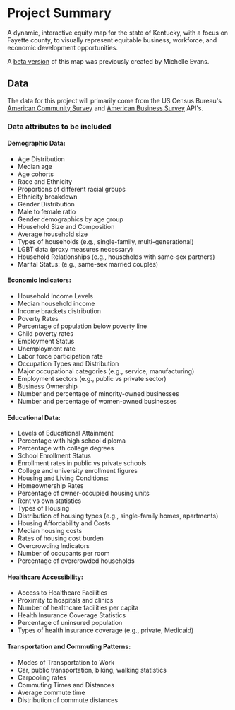 # Project Summary
A dynamic, interactive equity map for the state of Kentucky, with a focus on Fayette county, to visually represent equitable business, workforce, and economic development opportunities.

A [beta version](https://storymaps.arcgis.com/stories/0e30601479ac4631aa029350f1d13b7f) of this map was previously created by Michelle Evans.

## Data
The data for this project will primarily come from the US Census Bureau's [American Community Survey](https://www.census.gov/programs-surveys/acs/data.html) and [American Business Survey](https://www.census.gov/programs-surveys/abs/data.html) API's.

### Data attributes to be included

#### Demographic Data:
- Age Distribution
- Median age
- Age cohorts
- Race and Ethnicity
- Proportions of different racial groups
- Ethnicity breakdown
- Gender Distribution
- Male to female ratio
- Gender demographics by age group
- Household Size and Composition
- Average household size
- Types of households (e.g., single-family, multi-generational)
- LGBT data (proxy measures necessary)
- Household Relationships (e.g., households with same-sex partners)
- Marital Status: (e.g., same-sex married couples)
#### Economic Indicators:
- Household Income Levels
- Median household income
- Income brackets distribution
- Poverty Rates
- Percentage of population below poverty line
- Child poverty rates
- Employment Status
- Unemployment rate
- Labor force participation rate
- Occupation Types and Distribution
- Major occupational categories (e.g., service, manufacturing)
- Employment sectors (e.g., public vs private sector)
- Business Ownership
- Number and percentage of minority-owned businesses
- Number and percentage of women-owned businesses
#### Educational Data:
- Levels of Educational Attainment
- Percentage with high school diploma
- Percentage with college degrees
- School Enrollment Status
- Enrollment rates in public vs private schools
- College and university enrollment figures
- Housing and Living Conditions:
- Homeownership Rates
- Percentage of owner-occupied housing units
- Rent vs own statistics
- Types of Housing
- Distribution of housing types (e.g., single-family homes, apartments)
- Housing Affordability and Costs
- Median housing costs
- Rates of housing cost burden
- Overcrowding Indicators
- Number of occupants per room
- Percentage of overcrowded households
#### Healthcare Accessibility:
- Access to Healthcare Facilities
- Proximity to hospitals and clinics
- Number of healthcare facilities per capita
- Health Insurance Coverage Statistics
- Percentage of uninsured population
- Types of health insurance coverage (e.g., private, Medicaid)
#### Transportation and Commuting Patterns:
- Modes of Transportation to Work
- Car, public transportation, biking, walking statistics
- Carpooling rates
- Commuting Times and Distances
- Average commute time
- Distribution of commute distances
